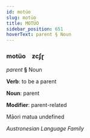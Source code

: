 ```yaml
---
id: motüo
slug: motüo
title: MOTÜO
sidebar_position: 651
hoverText: parent § Noun
---
```


### motüo&emsp;<span kind="abugida">ƶcʄɽ</span>

*parent* **§** Noun

**Verb**: to be a parent

**Noun**: parent

**Modifier**: parent-related

Māori matua undefined

*Austronesian Language Family*